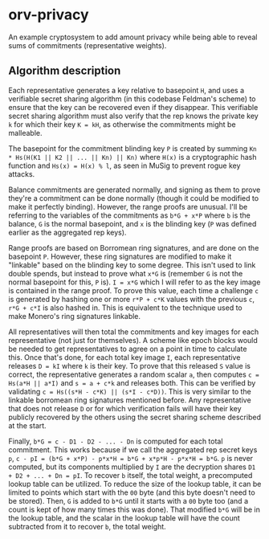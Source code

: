 # orv-privacy

An example cryptosystem to add amount privacy while being able to reveal sums of commitments (representative weights).

## Algorithm description

Each representative generates a key relative to basepoint `H`, and uses a verifiable secret sharing algorithm (in this codebase Feldman's scheme) to ensure that the key can be recovered even if they disappear.
This verifiable secret sharing algorithm must also verify that the rep knows the private key `k` for which their key `K = kH`, as otherwise the commitments might be malleable.

The basepoint for the commitment blinding key `P` is created by summing `Kn * Hs(H(K1 || K2 || ... || Kn) || Kn)` where `H(x)` is a cryptographic hash function and `Hs(x) = H(x) % l`, as seen in MuSig to prevent rogue key attacks.

Balance commitments are generated normally, and signing as them to prove they're a commitment can be done normally (though it could be modified to make it perfectly binding).
However, the range proofs are unusual.
I'll be referring to the variables of the commitments as `b*G + x*P` where `b` is the balance, `G` is the normal basepoint, and `x` is the blinding key (`P` was defined earlier as the aggregated rep keys).

Range proofs are based on Borromean ring signatures, and are done on the basepoint `P`.
However, these ring signatures are modified to make it "linkable" based on the blinding key to some degree.
This isn't used to link double spends, but instead to prove what `x*G` is
(remember `G` is not the normal basepoint for this, `P` is).
`I = x*G` which I will refer to as the key image is contained in the range proof.
To prove this value, each time a challenge `c` is generated by hashing one or more `r*P + c*K` values with the previous `c`, `r*G + c*I` is also hashed in.
This is equivalent to the technique used to make Monero's ring signatures linkable.

All representatives will then total the commitments and key images for each representative (not just for themselves).
A scheme like epoch blocks would be needed to get representatives to agree on a point in time to calculate this.
Once that's done, for each total key image `I`, each representative releases `D = kI` where `k` is their key.
To prove that this released `S` value is correct, the representative generates a random scalar `a`, then computes `c = Hs(a*H || a*I)` and `s = a + c*k` and releases both.
This can be verified by validating `c = Hs((s*H - c*K) || (s*I - c*D))`.
This is very similar to the linkable borromean ring signatures mentioned before.
Any representative that does not release `D` or for which verification fails will have their key publicly recovered by the others using the secret sharing scheme described at the start.

Finally, `b*G = c - D1 - D2 - ... - Dn` is computed for each total commitment.
This works because if we call the aggregated rep secret keys `p`, `c - pI = (b*G + x*P) - p*x*H = b*G + x*p*H - p*x*H = b*G`.
`p` is never computed, but its components multiplied by `I` are the decryption shares `D1 + D2 + ... + Dn = pI`.
To recover `b` itself, the total weight, a precomputed lookup table can be utilized.
To reduce the size of the lookup table, it can be limited to points which start with the `00` byte (and this byte doesn't need to be stored).
Then, `G` is added to `b*G` until it starts with a `00` byte too (and a count is kept of how many times this was done).
That modified `b*G` will be in the lookup table, and the scalar in the lookup table will have the count subtracted from it to recover `b`, the total weight.
